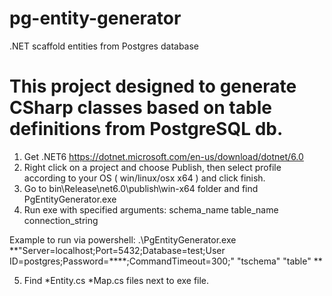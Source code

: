 # pg-entity-generator
.NET scaffold entities from Postgres database
# This project designed to generate CSharp classes based on table definitions from PostgreSQL db.
1. Get .NET6 https://dotnet.microsoft.com/en-us/download/dotnet/6.0
2. Right click on a project and choose Publish, then select profile according to your OS ( win/linux/osx x64 ) and click finish.
3. Go to bin\Release\net6.0\publish\win-x64 folder and find PgEntityGenerator.exe
4. Run exe with specified arguments: schema_name table_name connection_string

Example to run via powershell:
.\PgEntityGenerator.exe **"Server=localhost;Port=5432;Database=test;User ID=postgres;Password=****;CommandTimeout=300;" "tschema" "table" **

5. Find \*Entity.cs \*Map.cs files next to exe file.
